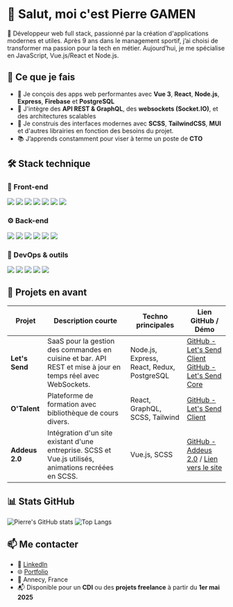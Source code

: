 # 👋 Salut, moi c'est Pierre GAMEN

🎯 Développeur web full stack, passionné par la création d'applications modernes et utiles. Après 9 ans dans le management sportif, j’ai choisi de transformer ma passion pour la tech en métier. Aujourd’hui, je me spécialise en JavaScript, Vue.js/React et Node.js.

## 🚀 Ce que je fais

- 🧠 Je conçois des apps web performantes avec **Vue 3**, **React**, **Node.js**, **Express**, **Firebase** et **PostgreSQL**
- 🧩 J'intègre des **API REST & GraphQL**, des **websockets (Socket.IO)**, et des architectures scalables
- 📱 Je construis des interfaces modernes avec **SCSS**, **TailwindCSS**, **MUI** et d'autres librairies en fonction des besoins du projet.
- 📚 J’apprends constamment pour viser à terme un poste de **CTO**

## 🛠️ Stack technique

### 🎨 Front-end

<p align="left">
  <img src="https://img.shields.io/badge/Vue.js-42b883?style=for-the-badge&logo=vue.js&logoColor=fff" />
  <img src="https://img.shields.io/badge/React-61DAFB?style=for-the-badge&logo=react&logoColor=000" />
  <img src="https://img.shields.io/badge/Next.js-000000?style=for-the-badge&logo=next.js&logoColor=fff" />
  <img src="https://img.shields.io/badge/Vite-646CFF?style=for-the-badge&logo=vite&logoColor=fff" />
  <img src="https://img.shields.io/badge/TailwindCSS-38B2AC?style=for-the-badge&logo=tailwind-css&logoColor=fff" />
  <img src="https://img.shields.io/badge/SCSS-CC6699?style=for-the-badge&logo=sass&logoColor=fff" />
  <img src="https://img.shields.io/badge/JavaScript-F7DF1E?style=for-the-badge&logo=javascript&logoColor=000" />
</p>

### ⚙️ Back-end

<p align="left">
  <img src="https://img.shields.io/badge/Node.js-339933?style=for-the-badge&logo=node.js&logoColor=fff" />
  <img src="https://img.shields.io/badge/Express-000000?style=for-the-badge&logo=express&logoColor=fff" />
  <img src="https://img.shields.io/badge/REST_API-FF6F00?style=for-the-badge&logo=api&logoColor=fff" />
  <img src="https://img.shields.io/badge/GraphQL-E10098?style=for-the-badge&logo=graphql&logoColor=fff" />
  <img src="https://img.shields.io/badge/Socket.io-010101?style=for-the-badge&logo=socket.io&logoColor=fff" />
  <img src="https://img.shields.io/badge/PostgreSQL-336791?style=for-the-badge&logo=postgresql&logoColor=fff" />
</p>

### 🧪 DevOps & outils

<p align="left">
  <img src="https://img.shields.io/badge/Firebase-FFCA28?style=for-the-badge&logo=firebase&logoColor=000" />
  <img src="https://img.shields.io/badge/Vercel-000000?style=for-the-badge&logo=vercel&logoColor=fff" />
  <img src="https://img.shields.io/badge/Netlify-00C7B7?style=for-the-badge&logo=netlify&logoColor=fff" />
  <img src="https://img.shields.io/badge/Git-F05032?style=for-the-badge&logo=git&logoColor=fff" />
  <img src="https://img.shields.io/badge/GitHub-181717?style=for-the-badge&logo=github&logoColor=fff" />
</p>

## 🚀 Projets en avant

| Projet                  | Description courte                                                                                           | Techno principales                          | Lien GitHub / Démo                                              |
|-------------------------|----------------------------------------------------------------------------------------------------------------|---------------------------------------------|---------------------------------------------------------------|
| **Let's Send**    | SaaS pour la gestion des commandes en cuisine et bar. API REST et mise à jour en temps réel avec WebSockets.    | Node.js, Express, React, Redux, PostgreSQL | [GitHub - Let's Send Client](https://github.com/PierreGAMEN/Lets_send_client) <br> [GitHub - Let's Send Core](https://github.com/PierreGAMEN/Lets_send_core) |
| **O'Talent** | Plateforme de formation avec bibliothèque de cours divers.       | React, GraphQL, SCSS, Tailwind              | [GitHub - Let's Send Client](https://github.com/PierreGAMEN/OTalent-front)                                     |
| **Addeus 2.0** | Intégration d'un site existant d'une entreprise. SCSS et Vue.js utilisés, animations recréées en SCSS.        | Vue.js, SCSS                               | [GitHub - Addeus 2.0](https://github.com/PierreGAMEN/Addeus-2.0) / [Lien vers le site](https://addeus-v2.netlify.app/) |



## 📊 Stats GitHub

![Pierre's GitHub stats](https://github-readme-stats.vercel.app/api?username=PierreGAMEN&show_icons=true&theme=default&hide=stars)
![Top Langs](https://github-readme-stats.vercel.app/api/top-langs/?username=PierreGAMEN&layout=compact&hide=html)

## 📫 Me contacter

- 💼 [LinkedIn](https://www.linkedin.com/in/pierre-gamen/)
- 🌐 [Portfolio](https://pierre-gamen.netlify.app/)
- 📍 Annecy, France
- 📬 Disponible pour un **CDI** ou des **projets freelance** à partir du **1er mai 2025**


